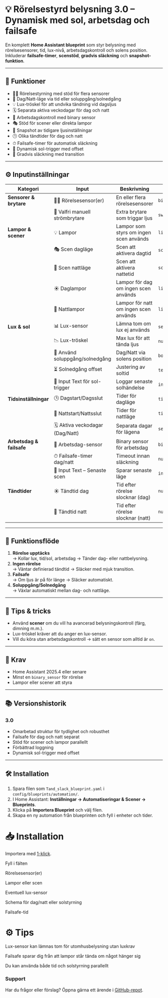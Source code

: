 # 💡 Rörelsestyrd belysning 3.0 – Dynamisk med sol, arbetsdag och failsafe

En komplett **Home Assistant blueprint** som styr belysning med rörelsesensorer, tid, lux-nivå, arbetsdagskontroll och solens position.  
Inkluderar **failsafe-timer**, **scenstöd**, **gradvis släckning** och **snapshot-funktion**.

---

## 🚀 Funktioner

- 🚶‍♂️ Rörelsestyrning med stöd för flera sensorer
- 🌅 Dag/Natt-läge via tid eller soluppgång/solnedgång
- 💡 Lux-tröskel för att undvika tändning vid dagsljus
- 🗓 Separata aktiva veckodagar för dag och natt
- 🏢 Arbetsdagskontroll med binary sensor
- 🎭 Stöd för scener eller direkta lampor
- 📸 Snapshot av tidigare ljusinställningar
- 🕒 Olika tändtider för dag och natt
- ⏱ Failsafe-timer för automatisk släckning
- 🌄 Dynamisk sol-trigger med offset
- 🌙 Gradvis släckning med transition

---

## ⚙️ Inputinställningar

| Kategori | Input | Beskrivning | Typ |
|----------|-------|-------------|-----|
| **Sensorer & brytare** | 🚶‍♂️ Rörelsesensor(er) | En eller flera rörelsesensorer | `binary_sensor` |
|  | 🔘 Valfri manuell strömbrytare | Extra brytare som triggar ljus | `switch` |
| **Lampor & scener** | 💡 Lampor | Lampor som styrs om ingen scen används | `light` |
|  | 🎭 Scen dagläge | Scen att aktivera dagtid | `scene` |
|  | 🌙 Scen nattläge | Scen att aktivera nattetid | `scene` |
|  | ☀️ Daglampor | Lampor för dag om ingen scen används | `light` |
|  | 🌙 Nattlampor | Lampor för natt om ingen scen används | `light` |
| **Lux & sol** | 📊 Lux-sensor | Lämna tom om lux ej används | `sensor` |
|  | 📉 Lux-tröskel | Max lux för att tända ljus | `number` |
|  | 🌄 Använd soluppgång/solnedgång | Dag/Natt via solens position | `boolean` |
|  | ⏳ Solnedgång offset | Justering av soltid | `text` |
|  | 📝 Input Text för sol-trigger | Loggar senaste solhändelse | `input_text` |
| **Tidsinställningar** | 🕒 Dagstart/Dagsslut | Tider för dagläge | `time` |
|  | 🌙 Nattstart/Nattsslut | Tider för nattläge | `time` |
|  | 🗓 Aktiva veckodagar (Dag/Natt) | Separata dagar för lägena | `select` |
| **Arbetsdag & failsafe** | 🏢 Arbetsdag-sensor | Binary sensor för arbetsdag | `binary_sensor` |
|  | ⏱ Failsafe-timer dag/natt | Timeout innan släckning | `number` |
|  | 📝 Input Text – Senaste scen | Sparar senaste läge | `input_text` |
| **Tändtider** | ☀️ Tändtid dag | Tid efter rörelse slocknar (dag) | `number` |
|  | 🌙 Tändtid natt | Tid efter rörelse slocknar (natt) | `number` |

---

## 🔄 Funktionsflöde

1. **Rörelse upptäcks**  
   → Kollar lux, tid/sol, arbetsdag → Tänder dag- eller nattbelysning.
2. **Ingen rörelse**  
   → Väntar definierad tändtid → Släcker med mjuk transition.
3. **Failsafe**  
   → Om ljus är på för länge → Släcker automatiskt.
4. **Soluppgång/Solnedgång**  
   → Växlar automatiskt mellan dag- och nattläge.

---

## 📝 Tips & tricks

- Använd **scener** om du vill ha avancerad belysningskontroll (färg, dimning m.m.).
- Lux-tröskel kräver att du anger en lux-sensor.
- Vill du köra utan arbetsdagskontroll → sätt en sensor som alltid är `on`.

---

## 📌 Krav

- Home Assistant 2025.4 eller senare
- Minst en `binary_sensor` för rörelse
- Lampor eller scener att styra

---

## 📚 Versionshistorik

### **3.0**
- Omarbetad struktur för tydlighet och robusthet
- Failsafe för dag och natt separat
- Stöd för scener och lampor parallellt
- Förbättrad loggning
- Dynamisk sol-trigger med offset

---

## 🛠 Installation

1. Spara filen som `Tand_slack_blueprint.yaml` i `config/blueprints/automation/`.
2. I Home Assistant: **Inställningar → Automatiseringar & Scener → Blueprints**.
3. Klicka på **Importera Blueprint** och välj filen.
4. Skapa en ny automation från blueprinten och fyll i enheter och tider.


# 📥 Installation

Importera med [1-klick](https://my.home-assistant.io/redirect/blueprint_import?blueprint_url=https://raw.githubusercontent.com/razzietheman/Avancerad-blueprint-for-belysning/main/Tand_slack_blueprint.yaml).

Fyll i fälten

Rörelsesensor(er)

Lampor eller scen

Eventuell lux-sensor

Schema för dag/natt eller solstyrning

Failsafe-tid

# ⚙ Tips

Lux-sensor kan lämnas tom för utomhusbelysning utan luxkrav

Failsafe sparar dig från att lampor står tända om något hänger sig

Du kan använda både tid och solstyrning parallellt

### Support  
Har du frågor eller förslag? Öppna gärna ett ärende i [GitHub-repot](https://github.com/razzietheman/Avancerad-blueprint-for-belysning).